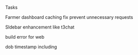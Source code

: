 Tasks

Farmer dashboard caching fix prevent unnecessary requests

SIdebar enhancement like t3chat

build error for web

dob timestamp including
